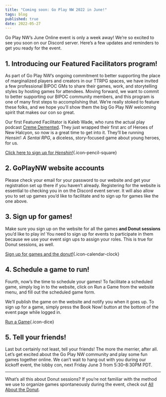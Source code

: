 ```yaml
---
title: "Coming soon: Go Play NW 2022 in June!"
tags: blog
published: true
date: 2022-05-27
---
```


Go Play NW’s June Online event is only a week away! We’re so excited to see you soon on our Discord server. Here’s a few updates and reminders to get you ready for the event.

## 1. Introducing our Featured Facilitators program!
As part of Go Play NW’s ongoing commitment to better supporting the place of marginalized players and creators in our TTRPG spaces, we have invited a few professional BIPOC GMs to share their games, work, and storytelling styles by hosting games for attendees. Moving forward, we want to commit to better supporting our BIPOC community members, and this program is one of many first steps to accomplishing that. We’re really stoked to feature these folks, and we hope you’ll show them the big Go Play NW welcoming spirit that makes our con so great.

Our first Featured Facilitator is Kaleb Wade, who runs the actual play podcast [Creme Demented](https://anchor.fm/creme-demented-actual-plays). They just wrapped their first arc of Heroes of New Halcyon, so now is a great time to get into it. They’ll be running *Hensin!: A Sentai RPG*, a diceless, story-focused game about young heroes, for us. 

[Click here to sign up for *Henshin*!](https://goplaynw.org/events/henshin-a-sentai-rpg/){.icon-pencil-square}

## 2. GoPlayNW website accounts
Please check your email for your password to our website and get your registration set up there if you haven’t already. Registering for the website is essential to checking you in on the Discord event server. It will also allow you to set up games you’d like to facilitate and to sign up for games like the one above.

## 3. Sign up for games!
Make sure you sign up on the website for all the games **and Donut sessions** you’d like to play in! You need to sign up for events to participate in them because we use your event sign ups to assign your roles. This is true for Donut sessions, as well.

[Sign up for games and the donut!](/events){.icon-calendar-clock}

## 4. Schedule a game to run!
Fourth, now’s the time to schedule your games! To facilitate a scheduled game, simply log in to the website, click on Run a Game from the website menu, and fill out the scheduled game form. 

We’ll publish the game on the website and notify you when it goes up. To sign up for a game, simply press the Book Now! button at the bottom of the event page while logged in.

[Run a Game](run-an-event){.icon-dice}

## 5. Tell your friends!
Last but certainly not least, tell your friends! The more the merrier, after all. Let’s get excited about the Go Play NW community and play some fun games together online. We can’t wait to hang out with you during our kickoff event, the lobby con, next Friday June 3 from 5:30–8:30PM PDT. 

---
What’s all this about Donut sessions? If you’re not familiar with the method we use to organize games spontaneously during the event, check out [All About the Donut](/the-donut).

